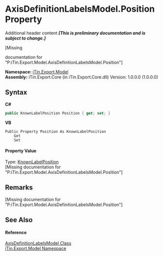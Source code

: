 # AxisDefinitionLabelsModel.Position Property 
Additional header content _**\[This is preliminary documentation and is subject to change.\]**_

\[Missing <summary> documentation for "P:iTin.Export.Model.AxisDefinitionLabelsModel.Position"\]

**Namespace:**&nbsp;<a href="ef57ffcc-e95e-b212-5a46-9aa6f5a3511f">iTin.Export.Model</a><br />**Assembly:**&nbsp;iTin.Export.Core (in iTin.Export.Core.dll) Version: 1.0.0.0 (1.0.0.0)

## Syntax

**C#**<br />
``` C#
public KnownLabelPosition Position { get; set; }
```

**VB**<br />
``` VB
Public Property Position As KnownLabelPosition
	Get
	Set
```


#### Property Value
Type: <a href="a97f469f-ef05-c2b8-563d-e69918de0d52">KnownLabelPosition</a><br />\[Missing <value> documentation for "P:iTin.Export.Model.AxisDefinitionLabelsModel.Position"\]

## Remarks
\[Missing <remarks> documentation for "P:iTin.Export.Model.AxisDefinitionLabelsModel.Position"\]

## See Also


#### Reference
<a href="01baa1cf-fe80-d665-0a49-2a681d59453f">AxisDefinitionLabelsModel Class</a><br /><a href="ef57ffcc-e95e-b212-5a46-9aa6f5a3511f">iTin.Export.Model Namespace</a><br />